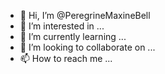 - 👋 Hi, I’m @PeregrineMaxineBell
- 👀 I’m interested in ...
- 🌱 I’m currently learning ...
- 💞️ I’m looking to collaborate on ...
- 📫 How to reach me ...

<!---
PeregrineMaxineBell/PeregrineMaxineBell is a ✨ special ✨ repository because its `README.md` (this file) appears on your GitHub profile.
You can click the Preview link to take a look at your changes.
--->
